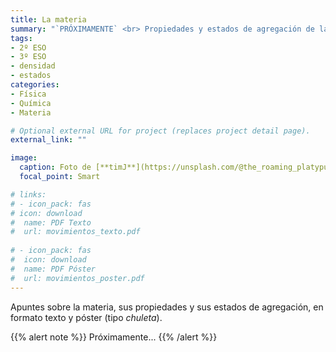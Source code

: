 ```yaml
---
title: La materia
summary: "`PRÓXIMAMENTE` <br> Propiedades y estados de agregación de la materia."
tags:
- 2º ESO
- 3º ESO
- densidad
- estados
categories:
- Física
- Química
- Materia

# Optional external URL for project (replaces project detail page).
external_link: ""

image:
  caption: Foto de [**timJ**](https://unsplash.com/@the_roaming_platypus) en [Unsplash](https://unsplash.com)
  focal_point: Smart

# links:
# - icon_pack: fas
# icon: download
#  name: PDF Texto
#  url: movimientos_texto.pdf
  
# - icon_pack: fas
#  icon: download
#  name: PDF Póster
#  url: movimientos_poster.pdf  
---
```


Apuntes sobre la materia, sus propiedades y sus estados de agregación, en formato texto y póster (tipo _chuleta_).

{{% alert note %}}
Próximamente...
{{% /alert %}}